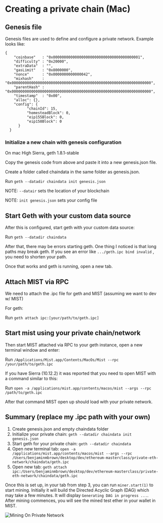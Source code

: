 # Creating a private chain (Mac)

## Genesis file

Genesis files are used to define and configure a private network. Example looks like:

```
{
    "coinbase"   : "0x0000000000000000000000000000000000000001",
    "difficulty" : "0x20000",
    "extraData"  : "",
    "gasLimit"   : "0x8000000",
    "nonce"      : "0x0000000000000042",
    "mixhash"    : "0x0000000000000000000000000000000000000000000000000000000000000000",
    "parentHash" : "0x0000000000000000000000000000000000000000000000000000000000000000",
    "timestamp"  : "0x00",
    "alloc": {},
    "config": {
          "chainId": 15,
          "homesteadBlock": 0,
          "eip155Block": 0,
          "eip158Block": 0
      }
  }

  ```


### Initialize a new chain with genesis configuration

On mac High Sierra, geth 1.8.1-stable

Copy the genesis code from above and paste it into a new genesis.json file.

Create a folder called chaindata in the same folder as genesis.json.

Run `geth --datadir chaindata init genesis.json`

NOTE: `--datair` sets the location of your blockchain 

NOTE: `init genesis.json` sets your config file

## Start Geth with your custom data source

After this is configured, start geth with your custom data source:

Run `geth --datadir chaindata`

After that, there may be errors starting geth. One thing I noticed is that long paths may break geth. If you see an error like `.../geth.ipc bind invalid` , you need to shorten your path.

Once that works and geth is running, open a new tab.

## Attach MIST via RPC

 We need to attach the .ipc file for geth and MIST (assuming we want to dev w/ MIST)

 For geth:

 Run `geth attach ipc:[your/path/to/geth.ipc]`


 ## Start mist using your private chain/network

 Then start MIST attached via RPC to your geth instance, open a new terminal window and enter:
 
 Run `/Applications/Mist.app/Contents/MacOs/Mist --rpc /your/path/to/geth.ipc`


If you have Sierra (10.12.2) it was reported that you need to open MIST with a command similar to this:

Run `open -a /applications/mist.app/contents/macos/mist --args --rpc /path/to/geth.ipc`


 After that command MIST open up should load with your private network.



## Summary (replace my .ipc path with your own)

1. Create genesis.json and empty chaindata folder
2. Initialize your private chain: `geth --datadir chaindata init genesis.json`
3. Start geth for your private chain: `geth --datadir chaindata`
4. Open new terminal tab: `open -a /applications/mist.app/contents/macos/mist --args --rpc /Users/benjaminmbrown/desktop/dev/ethereum-masterclass/private-eth-network/chaindata/geth.ipc`
5. Open new tab: `geth attach ipc:/Users/benjaminmbrown/desktop/dev/ethereum-masterclass/private-eth-network/chaindata/geth.ipc`

Once this is set up, in your tab from step 3, you can run `miner.start(1)` to start mining. Initially it will build the Directed Acyclic Graph (DAG) which may take a few minutes. It will display `Generating DAG in progress ...`. After mining commences, you will see the mined test ether in your wallet in MIST.


![Mining On Private Network](https://media.giphy.com/media/cft5QkrQcJKTQJUOd8/giphy.gif "Mining gif")
